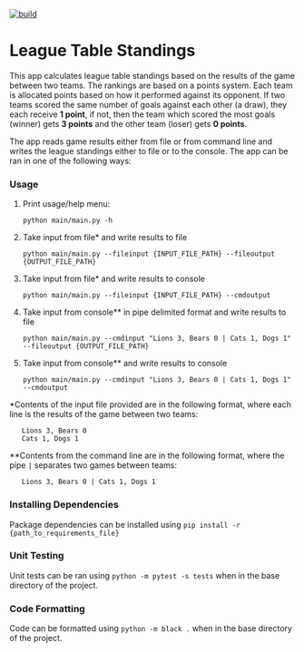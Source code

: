[![build](https://github.com/Thabo08/movie-service/actions/workflows/main.yaml/badge.svg)](https://github.com/Thabo08/movie-service/actions/workflows/main.yaml)
# League Table Standings

This app calculates league table standings based on the results of the game between two teams. The rankings
are based on a points system. Each team is allocated points based on how it performed against its opponent. If two
teams scored the same number of goals against each other (a draw), they each receive **1 point**, if not, then the team
which scored the most goals (winner) gets **3 points** and the other team (loser) gets **0 points**.

The app reads game results either from file or from command line and writes the league standings either to file or
to the console. The app can be ran in one of the following ways:

### Usage
1. Print usage/help menu:
   ```
   python main/main.py -h
   ```
2. Take input from file* and write results to file
    ```commandline
    python main/main.py --fileinput {INPUT_FILE_PATH} --fileoutput {OUTPUT_FILE_PATH}
    ```
3. Take input from file* and write results to console
    ```commandline
    python main/main.py --fileinput {INPUT_FILE_PATH} --cmdoutput
    ```
4. Take input from console** in pipe delimited format and write results to file
    ```commandline
    python main/main.py --cmdinput "Lions 3, Bears 0 | Cats 1, Dogs 1" --fileoutput {OUTPUT_FILE_PATH}
    ```
5. Take input from console** and write results to console
    ```commandline
    python main/main.py --cmdinput "Lions 3, Bears 0 | Cats 1, Dogs 1" --cmdoutput
    ```

*Contents of the input file provided are in the following format, where each line is the results of 
the game between two teams:
```text
   Lions 3, Bears 0
   Cats 1, Dogs 1
```
**Contents from the command line are in the following format, where the pipe ```|``` separates two
games between teams:
```text
   Lions 3, Bears 0 | Cats 1, Dogs 1
```

### Installing Dependencies
Package dependencies can be installed using ```pip install -r {path_to_requirements_file}```

### Unit Testing
Unit tests can be ran using ```python -m pytest -s tests``` when in the base directory of the project.

### Code Formatting
Code can be formatted using ```python -m black .``` when in the base directory of the project.
